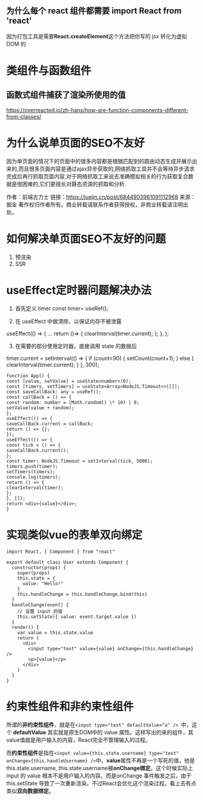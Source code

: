 ## 为什么每个 react 组件都需要 import React from 'react'
因为打包工具是需要**React.createElement**这个方法把你写的 jsx 转化为虚拟 DOM 的


# 类组件与函数组件
## 函数式组件捕获了渲染所使用的值
https://overreacted.io/zh-hans/how-are-function-components-different-from-classes/


# 为什么说单页面的SEO不友好
因为单页面的情况下的页面中的很多内容都是根据匹配到的路由动态生成并展示出来的,而且很多页面内容是通过ajax异步获取的,网络抓取工具并不会等待异步请求完成后再行抓取页面内容,对于网络抓取工来说去准确模拟相关的行为获取复合数据是很困难的,它们更擅长对静态资源的抓取和分析.

作者：前端古力士
链接：https://juejin.cn/post/6844903961091112968
来源：掘金
著作权归作者所有。商业转载请联系作者获得授权，非商业转载请注明出处。

# 如何解决单页面SEO不友好的问题
1. 预渲染
2. SSR

# useEffect定时器问题解决办法
1. 首先定义 timer
const timer= useRef();

2. 在 useEffect 中做清除，以保证内存不被泄露

useEffect(() => {
...
return ()=> {
clearInterval(timer.current);
};
}, );

3. 在需要的部分使用定时器，直接调用 state 的数据后

timer.current = setInterval(() => {
if (count<90) {
setCount(count+1);
} else {
clearInterval(timer.current);
}
}, 300);

```
function App() {
const [value, setValue] = useState<number>(0);
const [timers, setTimers] = useState<Array<NodeJS.Timeout>>([]);
const saveCallBack: any = useRef();
const callBack = () => {
const random: number = (Math.random() \* 10) | 0;
setValue(value + random);
};
useEffect(() => {
saveCallBack.current = callBack;
return () => {};
});
useEffect(() => {
const tick = () => {
saveCallBack.current();
};
const timer: NodeJS.Timeout = setInterval(tick, 5000);
timers.push(timer);
setTimers(timers);
console.log(timers);
return () => {
clearInterval(timer);
};
}, []);
return <div>{value}</div>;
}
```

# 实现类似vue的表单双向绑定
```
import React, { Component } from "react"

export default class User extends Component {
  constructor(props) {
    super(props)
    this.state = {
      value: "Hello!"
    }
    this.handleChange = this.handleChange.bind(this)
  }
  handleChange(event) {
    // 设置 input 的值
    this.setState({ value: event.target.value })
  }
  render() {
    var value = this.state.value
    return (
      <div>
        <input type="text" value={value} onChange={this.handleChange} />
        <p>{value}</p>
      </div>
    )
  }
}
```

# 约束性组件和非约束性组件
所谓的**非约束性组件**，就是在```<input type="text" defaultValue="a" /> ```中，这个 **defaultValue** 其实就是原生DOM中的 value 属性。这样写出的来的组件，其value值就是用户输入的内容，React完全不管理输入的过程。

而**约束性组件**是指在```<input value={this.state.username} type="text" onChange={this.handleUsername} />```中，**value**属性不再是一个写死的值，他是 this.state.username, this.state.username被**onChange绑定**。这个时候实际上 input 的 value 根本不是用户输入的内容。而是onChange 事件触发之后，由于 this.setState 导致了一次重新渲染。不过React会优化这个渲染过程。看上去有点类似**双向数据绑定**。